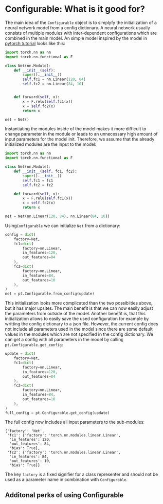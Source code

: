 # Configurable: What is it good for?

The main idea of the `Configurable` object is to simplyfy the initialization
of a neural network model from a config dictionary.
A neural network usually consists of multiple modules with inter-dependent
configurations which are combined in the main model.
An simple model inspired by the model in
[pytorch tutorial](https://pytorch.org/tutorials/beginner/blitz/cifar10_tutorial.html#sphx-glr-beginner-blitz-cifar10-tutorial-py)
looks like this:
```python
import torch.nn as nn
import torch.nn.functional as F

class Net(nn.Module):
    def __init__(self):
        super().__init__()
        self.fc1 = nn.Linear(120, 84)
        self.fc2 = nn.Linear(84, 10)


    def forward(self, x):
        x = F.relu(self.fc1(x))
        x = self.fc2(x)
        return x

net = Net()
```
Instantiating the modules inside of the model makes it more difficult to
change parameter in the module or leads to an unnecessary high amount of
input parameters for the model init.
Therefore, we assume that the already initialized modules are the input
to the model:
```python
import torch.nn as nn
import torch.nn.functional as F

class Net(nn.Module):
    def __init__(self, fc1, fc2):
        super().__init__()
        self.fc1 = fc1
        self.fc2 = fc2

    def forward(self, x):
        x = F.relu(self.fc1(x))
        x = self.fc2(x)
        return x

net = Net(nn.Linear(120, 84), nn.Linear(84, 10))
```
Using`Configurable` we can initialize `Net` from a dictionary:
 
```python
config = dict(
    factory=Net,
    fc1=dict(
        factory=nn.Linear,
        in_features=120,
        out_features=84
    ),
    fc2=dict(
        factory=nn.Linear,
        in_features=84,
        out_features=10
    ),
)
net = pt.Configurable.from_config(update)
```
This initialization looks more complicated than the two possiblities above,
but it has major upsites.
The main benefit is that we can now easily adjust the parameters from outside
of the model.
Another benefit is, that this initialization allows to easily save the used
configuration for example by writting the config dictionary to a json file.
However, the current config does not include all parameters used in the model
since there are some default values in the modules which are not specified in
the config dictionary.
We can get a config with all parameters in the model by
calling `pt.Configurable.get_config`:
```python
update = dict(
    factory=Net,
    fc1=dict(
        factory=nn.Linear,
        in_features=120,
        out_features=84
    ),
    fc2=dict(
        factory=nn.Linear,
        in_features=84,
        out_features=10
    ),
)
full_config = pt.Configurable.get_config(update)
```
The full config now includes all input parameters to the sub-modules:
```
{'factory': 'Net',
 'fc1': {'factory': 'torch.nn.modules.linear.Linear',
  'in_features': 120,
  'out_features': 84,
  'bias': True},
 'fc2': {'factory': 'torch.nn.modules.linear.Linear',
  'in_features': 84,
  'out_features': 10,
  'bias': True}}
```
The key ```factory``` is a fixed signifier for a class representer and should
 not be used as a parameter name in combination with `Configurable`. 


## Additonal perks of using Configurable 
